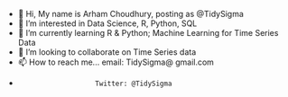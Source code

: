 - 👋 Hi, My name is Arham Choudhury, posting as @TidySigma
- 👀 I’m interested in Data Science, R, Python, SQL
- 🌱 I’m currently learning R & Python; Machine Learning for Time Series Data
- 💞️ I’m looking to collaborate on Time Series data
- 📫 How to reach me... email: TidySigma@ gmail.com
-                        Twitter: @TidySigma

<!---
TidySigma/TidySigma is a ✨ special ✨ repository because its `README.md` (this file) appears on your GitHub profile.
You can click the Preview link to take a look at your changes.
--->
